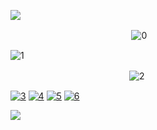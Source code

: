 ![](https://files.catbox.moe/dp3tv4.png)
                 

　 　 　 　 　 　 　 　　  　 　 ![0](https://files.catbox.moe/gqgly4.png)


![1](https://files.catbox.moe/p33hp7.gif)

 　　　　 　　　 　　　　　　![2](https://files.catbox.moe/l84ki6.png)

[![3](https://files.catbox.moe/fu72ik.png)](https://rentry.org/campervancruise)
[![4](https://files.catbox.moe/63s8fl.png)](https://bushmansrules.atabook.org/)
[![5](https://files.catbox.moe/fgqwi6.png)](https://retrospring.net/@MellowAmaryllis)
[![6](https://files.catbox.moe/dvwfrc.png)](https://en.pronouns.page/@MellowAmaryllis)

![](https://files.catbox.moe/pj9t5t.png)
